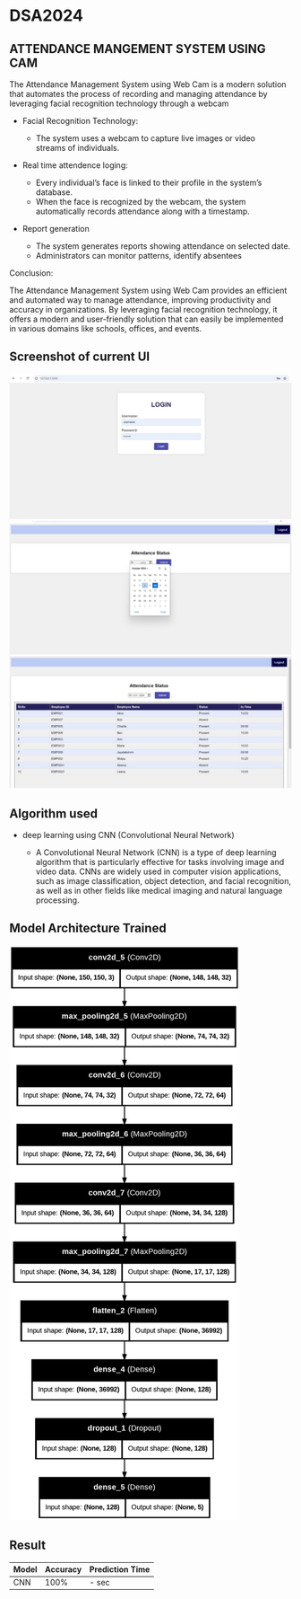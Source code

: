 # DSA2024
## ATTENDANCE MANGEMENT SYSTEM USING CAM
 The Attendance Management System using Web Cam is a modern solution that automates the process of recording and managing attendance by leveraging facial recognition technology through a webcam
 - Facial Recognition Technology:
    - The system uses a webcam to capture live images or video streams of individuals.
- Real time attendence loging:

    - Every individual’s face is linked to their profile in the system’s database.
    - When the face is recognized by the webcam, the system automatically records attendance along with a timestamp.
- Report generation
    - The system generates reports showing attendance on selected date.
    - Administrators can monitor patterns, identify absentees

Conclusion:

The Attendance Management System using Web Cam provides an efficient and automated way to manage attendance, improving productivity and accuracy in organizations. By leveraging facial recognition technology, it offers a modern and user-friendly solution that can easily be implemented in various domains like schools, offices, and events.


## Screenshot of current UI
![Login_page](./screenshots/login_page.jpg)
![choose_date](./screenshots/choose_date.jpg)
![attendance_table](./screenshots/attendance%20table.jpg)


## Algorithm used

- deep learning using CNN (Convolutional Neural Network)

    -  A Convolutional Neural Network (CNN) is a type of deep learning algorithm that is particularly effective for tasks involving image and video data. CNNs are widely used in computer vision applications, such as image classification, object detection, and facial recognition, as well as in other fields like medical imaging and natural language processing.


## Model Architecture Trained

![Model Achitecture](./screenshots/model_architecture.png)

## Result 


| Model | Accuracy | Prediction Time |
|-------|----------|-----------------|
| CNN   | 100%     | - sec           |






